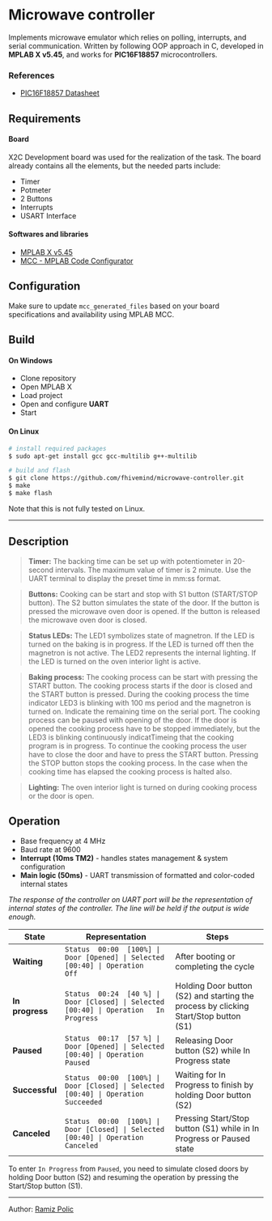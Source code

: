 # Microwave controller

Implements microwave emulator which relies on polling, interrupts, and serial communication. 
Written by following OOP approach in C, developed in **MPLAB X v5.45**, and works for **PIC16F18857** microcontrollers.


### References
  * [PIC16F18857 Datasheet](https://www.microchip.com/wwwproducts/en/PIC16F18857)

## Requirements
#### Board
X2C Development board was used for the realization of the task. The board already contains all the elements, but the needed parts include:
* Timer
* Potmeter
* 2 Buttons
* Interrupts 
* USART Interface

#### Softwares and libraries
* [MPLAB X v5.45](https://www.microchip.com/en-us/development-tools-tools-and-software/mplab-x-ide/)
* [MCC - MPLAB Code Configurator](https://www.microchip.com/en-us/development-tools-tools-and-software/embedded-software-center/mplab-code-configurator)


## Configuration
Make sure to update `mcc_generated_files` based on your board specifications and availability using MPLAB MCC.


## Build
#### On Windows
* Clone repository
* Open MPLAB X
* Load project
* Open and configure **UART**
* Start

#### On Linux
```bash
# install required packages
$ sudo apt-get install gcc gcc-multilib g++-multilib

# build and flash
$ git clone https://github.com/fhivemind/microwave-controller.git
$ make
$ make flash
```
Note that this is not fully tested on Linux. 

---

## Description
> **Timer:**
The backing time can be set up with potentiometer in 20-second intervals. The maximum value of timer is 2 minute. Use the UART terminal to display the preset time in mm:ss format.

> **Buttons:**
Cooking can be start and stop with S1 button (START/STOP button). The S2 button simulates the state of the door. If the button is pressed the microwave oven door is opened. If the button is released the microwave oven door is closed.

> **Status LEDs:**
The LED1 symbolizes state of magnetron. If the LED is turned on the baking is in progress. If the LED is turned off then the magnetron is not active. The LED2 represents the internal lighting. If the LED is turned on the oven interior light is active.

> **Baking process:**
The cooking process can be start with pressing the START button. The cooking process starts if the door is closed and the START button is pressed. During the cooking process the time indicator LED3 is blinking with 100 ms period and the magnetron is turned on. Indicate the remaining time on the serial port.
The cooking process can be paused with opening of the door. If the door is opened the cooking process have to be stopped immediately, but the LED3 is blinking continuously indicatTimeing that the cooking program is in progress. To continue the cooking process the user have to close the door and have to press the START button.
Pressing the STOP button stops the cooking process. In the case when the cooking time has elapsed the cooking process is halted also.

> **Lighting:**
The oven interior light is turned on during cooking process or the door is open.

## Operation
*  Base frequency at 4 MHz
*  Baud rate at 9600
*  **Interrupt  (10ms TM2)**  - handles states management & system configuration
*  **Main logic (50ms)**      - UART transmission of formatted and color-coded internal states
 
*The response of the controller on UART port will be the representation of internal states of the controller. The line will be held if the output is wide enough.*

| State | Representation | Steps |
| --- | --- | --- |
| **Waiting** | `Status  00:00  [100%] \| Door [Opened] \| Selected [00:40] \| Operation           Off` | After booting or completing the cycle |
| **In progress** | `Status  00:24  [40 %] \| Door [Closed] \| Selected [00:40] \| Operation   In Progress` | Holding Door button (S2) and starting the process by clicking Start/Stop button (S1) |
| **Paused** | `Status  00:17  [57 %] \| Door [Opened] \| Selected [00:40] \| Operation        Paused` | Releasing Door button (S2) while In Progress state |
| **Successful** | `Status  00:00  [100%] \| Door [Closed] \| Selected [00:40] \| Operation     Succeeded` | Waiting for In Progress to finish by holding Door button (S2) |
| **Canceled** | `Status  00:00  [100%] \| Door [Closed] \| Selected [00:40] \| Operation      Canceled` | Pressing Start/Stop button (S1) while in In Progress or Paused state |

To enter `In Progress` from `Paused`, you need to simulate closed doors by holding Door button (S2) and resuming the operation by pressing the Start/Stop button (S1).


***
Author: [Ramiz Polic](https://github.com/fhivemind)

